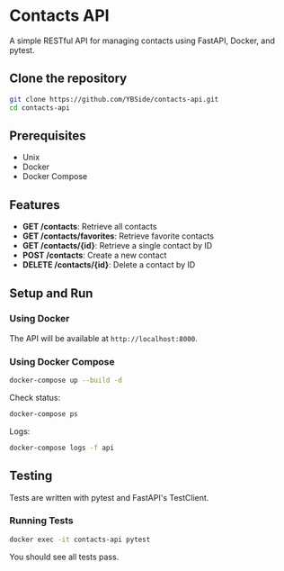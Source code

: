 # Contacts API

A simple RESTful API for managing contacts using FastAPI, Docker, and pytest.

## Clone the repository

```bash
git clone https://github.com/YBSide/contacts-api.git
cd contacts-api
```


## Prerequisites
- Unix
- Docker
- Docker Compose

## Features

- **GET /contacts**: Retrieve all contacts
- **GET /contacts/favorites**: Retrieve favorite contacts
- **GET /contacts/{id}**: Retrieve a single contact by ID
- **POST /contacts**: Create a new contact
- **DELETE /contacts/{id}**: Delete a contact by ID

## Setup and Run

### Using Docker

The API will be available at `http://localhost:8000`.

### Using Docker Compose

```bash
docker-compose up --build -d
```

Check status:

```bash
docker-compose ps
```

Logs:

```bash
docker-compose logs -f api
```

## Testing

Tests are written with pytest and FastAPI's TestClient.

### Running Tests

```bash
docker exec -it contacts-api pytest
```

You should see all tests pass.
